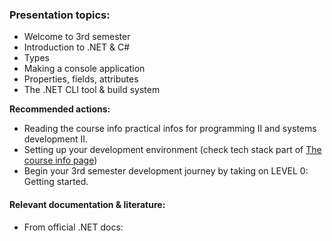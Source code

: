 ### Presentation topics:
- Welcome to 3rd semester
- Introduction to .NET & C#
- Types
- Making a console application
- Properties, fields, attributes
- The .NET CLI tool & build system

**Recommended actions:**
- Reading the course info practical infos for programming II and systems development II. 
- Setting up your development environment (check tech stack part of [The course info page](../../prg_course_info/Practical_info.md))
- Begin your 3rd semester development journey by taking on LEVEL 0: Getting started. 



#### Relevant documentation & literature:
- From official .NET docs: 